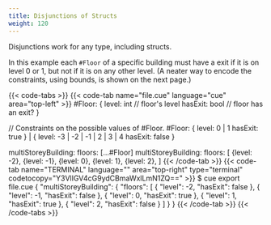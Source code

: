 ```yaml
---
title: Disjunctions of Structs
weight: 120
---
```


Disjunctions work for any type, including structs.

In this example each `#Floor` of a specific building
must have a exit if it is on level 0 or 1,
but not if it is on any other level.
(A neater way to encode the constraints, using bounds, is shown on the next
page.)

{{< code-tabs >}}
{{< code-tab name="file.cue" language="cue" area="top-left" >}}
#Floor: {
	level:   int  // floor's level
	hasExit: bool // floor has an exit?
}

// Constraints on the possible values of #Floor.
#Floor: {
	level:   0 | 1
	hasExit: true
} | {
	level:   -3 | -2 | -1 | 2 | 3 | 4
	hasExit: false
}

multiStoreyBuilding: floors: [...#Floor]
multiStoreyBuilding: floors: [
	{level: -2},
	{level: -1},
	{level: 0},
	{level: 1},
	{level: 2},
]
{{< /code-tab >}}
{{< code-tab name="TERMINAL" language="" area="top-right" type="terminal" codetocopy="Y3VlIGV4cG9ydCBmaWxlLmN1ZQ==" >}}
$ cue export file.cue
{
    "multiStoreyBuilding": {
        "floors": [
            {
                "level": -2,
                "hasExit": false
            },
            {
                "level": -1,
                "hasExit": false
            },
            {
                "level": 0,
                "hasExit": true
            },
            {
                "level": 1,
                "hasExit": true
            },
            {
                "level": 2,
                "hasExit": false
            }
        ]
    }
}
{{< /code-tab >}}
{{< /code-tabs >}}
